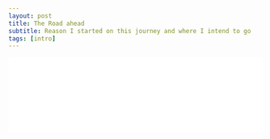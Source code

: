 ```yaml
---
layout: post
title: The Road ahead
subtitle: Reason I started on this journey and where I intend to go
tags: [intro]
---
```

<iframe src="/notebooks/d3.html" onload="resizeIframe(this)" style="border:none;width:100%;overflow-x:hidden;"> </iframe>

<script type="text/javascript">
  function resizeIframe(iframe) {
    iframe.height = iframe.contentWindow.document.body.scrollHeight+40 + "px";
  }
</script>

